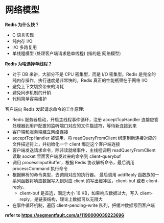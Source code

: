 # 网络模型

**Redis 为什么快？**
- C 语言实现
- 纯内存 I/O 
- I/O 多路复用
- 单线程模型 (处理客户端请求是单线程) (指的是 网络模型)

**Redis 为啥选择单线程？**
- 对于 DB 来讲，大部分不是 CPU 密集型，而是 I/O 密集型。Redis 是完全的纯内存操作，执行速度是非常快的。Redis 真正的性能瓶颈在于网络 I/O
- 避免上下文切换带来的消耗
- 避免同步机制的开销
- 代码简单容易维护

客户端向 Redis 发起请求命令的工作原理:

- Redis 服务器启动，开启主线程事件循环，注册 acceptTcpHandler 连接应答处理器到用户配置的监听端口对应的文件描述符，等待新连接到来
- 客户端和服务端建立网络连接
- acceptTcpHandler 被调用，将 readQueryFromClient 绑定到新连接对应的文件描述符上，并初始化一个 client 绑定这个客户端连接
- 客户端发送请求命令，除非读就绪事件，主线程调用 readQueryFromClient 读取 socket 里面客户端发过来的命令到 client-querybuf
- 调用 processInputBuffer，根据 Redis 协议解析命令，最后调用 processCommand 执行命令
- 根据解析的命令类型，去调用对应的执行器。 最后调用 addReply 函数族的一系列函数将响应数据写入到对应 client 的写出缓冲区，client-buf 或者 client-reply。
  - client-buf 是首选，固定大小 16 KB，如果响应数据过大，写入 client-reply，是链表结构，理论上数据可以无限大
- 在事件循环机制，遍历 client-pending-write 队列，把缓冲数据写回客户端

**refer to https://segmentfault.com/a/1190000039223696**